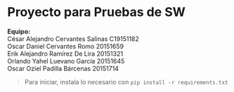 # Proyecto para Pruebas de SW
**Equipo:**  
César Alejandro Cervantes Salinas C19151182  
Oscar Daniel Cervantes Romo 20151659  
Erik Alejandro Ramírez De Lira 20151321  
Orlando Yahel Luevano García 20151645  
Oscar Oziel Padilla Bárcenas 20151714  

> Para iniciar, instala lo necesario con `pip install -r requirements.txt`